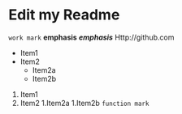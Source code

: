 # Edit my Readme
`work mark`
**emphasis**
***emphasis***
Http://github.com
* Item1
* Item2
  * Item2a
  * Item2b
1. Item1
1. Item2
  1.Item2a
  1.Item2b
```function mark```
